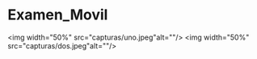 # Examen_Movil

<img width="50%" src="capturas/uno.jpeg"alt=""/>
<img width="50%" src="capturas/dos.jpeg"alt=""/>

